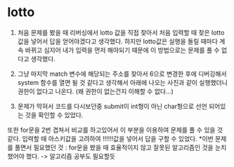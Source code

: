 # lotto

1) 처음 문제를 봤을 때 리버싱에서 lotto 값을 직접 찾아서 처음 입력할 때 찾은 lotto값을 넣어서 답을 얻어야겠다고 생각했다. 하지만 lotto값은 실행을 돌릴 때마다 계속 바뀌고 심지어
내가 입력을 먼저 해야되기 때문에 이 방법으로는 문제를 풀 수 없다고 생각했다.

2) 그냥 마지막 match 변수에 해당되는 주소를 찾아서 6으로 변경한 후에 디버깅해서 system 함수를 열면 될 것 같다고 생각해서 아래에 나오는 사진과 같이 실행했더니 권한이 없다고 나온다. (왜 권한이 없는건지 이해할 수 없다...)

3) 문제가 막혀서 코드를 다시보던중 submit이 int형이 아닌 char형으로 선언 되어있는 것을 확인할 수 있었다.

또한 for문을 2번 겹쳐서 비교를 하고있어서 이 부분을 이용하여 문제를 풀 수 있을 것 같다. 입력할 때 아스키값을 고려하여 !!!!!!값을 넣어서 답을 구할 수 있었다.
*이번 문제를 풀면서 필요했던 것 : for문을 봤을 때 효율적이지 않고 잘못된 알고리즘인 것을 눈치챘어야 했다. -> 알고리즘 공부도 필요할듯

